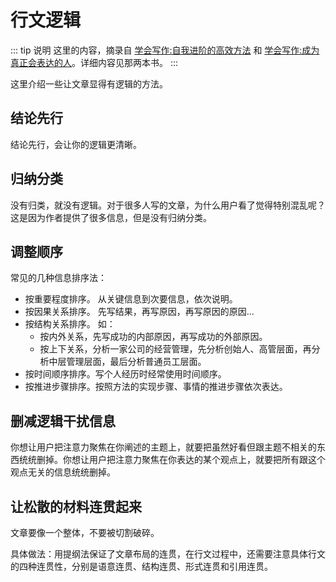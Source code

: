 # 行文逻辑
::: tip 说明
这里的内容，摘录自 [学会写作:自我进阶的高效方法](https://book.douban.com/subject/33452654/) 和 [学会写作:成为真正会表达的人](https://book.douban.com/subject/27167921/)。详细内容见那两本书。
:::

这里介绍一些让文章显得有逻辑的方法。

## 结论先行
结论先行，会让你的逻辑更清晰。

## 归纳分类
没有归类，就没有逻辑。对于很多人写的文章，为什么用户看了觉得特别混乱呢？这是因为作者提供了很多信息，但是没有归纳分类。

## 调整顺序
常见的几种信息排序法：
* 按重要程度排序。 从关键信息到次要信息，依次说明。
* 按因果关系排序。 先写结果，再写原因，再写原因的原因...
* 按结构关系排序。 如：
  * 按内外关系，先写成功的内部原因，再写成功的外部原因。
  * 按上下关系，分析一家公司的经营管理，先分析创始人、高管层面，再分析中层管理层面，最后分析普通员工层面。
* 按时间顺序排序。写个人经历时经常使用时间顺序。
* 按推进步骤排序。按照方法的实现步骤、事情的推进步骤依次表达。

## 删减逻辑干扰信息
你想让用户把注意力聚焦在你阐述的主题上，就要把虽然好看但跟主题不相关的东西统统删掉。你想让用户把注意力聚焦在你表达的某个观点上，就要把所有跟这个观点无关的信息统统删掉。

## 让松散的材料连贯起来
文章要像一个整体，不要被切割破碎。

具体做法：用提纲法保证了文章布局的连贯，在行文过程中，还需要注意具体行文的四种连贯性，分别是语意连贯、结构连贯、形式连贯和引用连贯。


